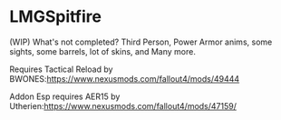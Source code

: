 # LMGSpitfire
(WIP)
What's not completed? 
Third Person,
Power Armor anims, some sights, some barrels, lot of skins,
and Many more.

Requires Tactical Reload by BWONES:https://www.nexusmods.com/fallout4/mods/49444

Addon Esp requires AER15 by Utherien:https://www.nexusmods.com/fallout4/mods/47159/
